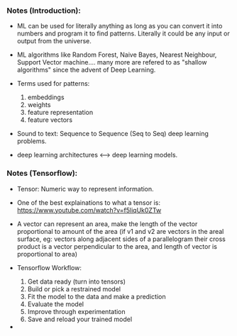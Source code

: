 ### Notes (Introduction):
* ML can be used for literally anything as long as you can convert it into numbers and program it to find patterns. Literally it could be any input or output from the universe. 

* ML algorithms like Random Forest, Naive Bayes, Nearest Neighbour, Support Vector machine.... many more are refered to as "shallow algorithms" since the advent of Deep Learning.

* Terms used for patterns:<br>
    1. embeddings
    2. weights 
    3. feature representation
    4. feature vectors

* Sound to text: Sequence to Sequence (Seq to Seq) deep learning problems.

* deep learning architectures <--> deep learning models.

### Notes (Tensorflow):
* Tensor: Numeric way to represent information.

* One of the best explainations to what a tensor is:
https://www.youtube.com/watch?v=f5liqUk0ZTw

* A vector can represent an area, make the length of the vector proportional to amount of the area (if v1 and v2 are vectors in the areal surface, eg: vectors along adjacent sides of a parallelogram their cross product is a vector perpendicular to the area, and length of vector is proportional to area)


* Tensorflow Workflow:
    1. Get data ready (turn into tensors)
    2. Build or pick a restrained model
    3. Fit the model to the data and make a prediction
    4. Evaluate the model 
    5. Improve through experimentation
    6. Save and reload your trained model

* 